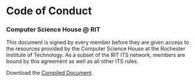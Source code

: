 Code of Conduct
===============
### Computer Science House @ RIT

This document is signed by every member before they are given access to the resources provided by the Computer Science House at the Rochester Institute of Technology. As a subset of the RIT ITS network, members are bound by this agreement as well as all other ITS rules.

Download the [Compiled Document](http://latex.aslushnikov.com/compile?url=https%3A%2F%2Fraw.githubusercontent.com%2FComputerScienceHouse%2FCodeOfConduct%2Fmaster%2Fcsh-coc.tex).
